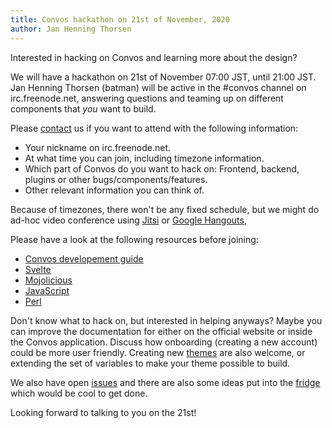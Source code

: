 ```yaml
---
title: Convos hackathon on 21st of November, 2020
author: Jan Henning Thorsen
---
```


Interested in hacking on Convos and learning more about the design?

We will have a hackathon on 21st of November 07:00 JST, until 21:00 JST. Jan
Henning Thorsen (batman) will be active in the #convos channel on
irc.freenode.net, answering questions and teaming up on different components
that *you* want to build.

Please [contact](mailto:contact@convos.chat) us if you want to attend with the
following information:

* Your nickname on irc.freenode.net.
* At what time you can join, including timezone information.
* Which part of Convos do you want to hack on: Frontend, backend, plugins or
  other bugs/components/features.
* Other relevant information you can think of.

Because of timezones, there won't be any fixed schedule, but we might do ad-hoc
video conference using [Jitsi](https://meet.jit.si/) or
[Google Hangouts](https://hangouts.google.com/),

Please have a look at the following resources before joining:

* [Convos developement guide](https://convos.chat/doc/develop)
* [Svelte](https://svelte.dev/)
* [Mojolicious](https://mojolicious.org/)
* [JavaScript](https://developer.mozilla.org/en-US/docs/Web/JavaScript)
* [Perl](https://docs.mojolicious.org/#BASICS)

Don't know what to hack on, but interested in helping anyways? Maybe you can
improve the documentation for either on the official website or inside the
Convos application. Discuss how onboarding (creating a new account) could be
more user friendly. Creating new
[themes](https://convos.chat/blog/2020/6/14/create-your-own-theme-detailed-walkthrough)
are also welcome, or extending the set of variables to make your theme possible
to build.

We also have open [issues](https://github.com/Nordaaker/convos/issues) and
there are also some ideas put into the
[fridge](https://github.com/Nordaaker/convos/issues?q=milestone%3AFridge) which
would be cool to get done.

Looking forward to talking to you on the 21st!
